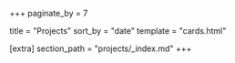 +++
paginate_by = 7

title = "Projects"
sort_by = "date"
template = "cards.html" 

[extra]
section_path = "projects/_index.md"
+++

